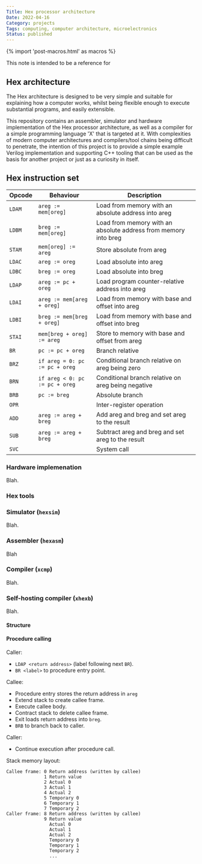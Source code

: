 ```yaml
---
Title: Hex processor architecture
Date: 2022-04-16
Category: projects
Tags: computing, computer architecture, microelectronics 
Status: published
---
```


{% import 'post-macros.html' as macros %}

This note is intended to be a reference for 

## Hex architecture

The Hex architecture is designed to be very simple and suitable for explaining
how a computer works, whilst being flexible enough to execute substantial
programs, and easily extensible. 

This repository contains an assembler, simulator and hardware implementation of
the Hex processor architecture, as well as a compiler for a simple programming
language 'X' that is targeted at it.  With complexities of modern computer
architectures and compilers/tool chains being difficult to penetrate, the
intention of this project is to provide a simple example Verilog implementation
and supporting C++ tooling that can be used as the basis for another project or
just as a curiosity in itself.

## Hex instruction set

<table class="table">
<thead>
  <th scope="col">Opcode</th>
  <th scope="col">Behaviour</th>
  <th scope="col">Description</th>
</thead>
<tbody>
<tr>
  <td><code>LDAM</code></td>
  <td><code>areg := mem[oreg]</code></td>
  <td>Load from memory with an absolute address into areg</td>
</tr>
<tr>
  <td><code>LDBM</code></td>
  <td><code>breg := mem[oreg]</code></td>
  <td>Load from memory with an absolute address from memory into breg</td>
</tr>
<tr>
  <td><code>STAM</code></td>
  <td><code>mem[oreg] := areg</code></td>
  <td>Store absolute from areg</td>
</tr>
<tr>
  <td><code>LDAC</code></td>
  <td><code>areg := oreg</code></td>
  <td>Load absolute into areg</td>
</tr>
<tr>
  <td><code>LDBC</code></td>
  <td><code>breg := oreg</code></td>
  <td>Load absolute into breg</td>
</tr>
<tr>
  <td><code>LDAP</code></td>
  <td><code>areg := pc + oreg</code></td>
  <td>Load program counter-relative address into areg</td>
</tr>
<tr>
  <td><code>LDAI</code></td>
  <td><code>areg := mem[areg + oreg]</code></td>
  <td>Load from memory with base and offset into areg</td>
</tr>
<tr>
  <td><code>LDBI</code></td>
  <td><code>breg := mem[breg + oreg]</code></td>
  <td>Load from memory with base and offset into breg</td>
</tr>
<tr>
  <td><code>STAI</code></td>
  <td><code>mem[breg + oreg] := areg</code></td>
  <td>Store to memory with base and offset from areg</td>
</tr>
<tr>
  <td><code>BR</code></td>
  <td><code>pc := pc + oreg</code></td>
  <td>Branch relative</td>
</tr>
<tr>
  <td><code>BRZ</code></td>
  <td><code>if areg = 0: pc := pc + oreg</code></td>
  <td>Conditional branch relative on areg being zero</td>
</tr>
<tr>
  <td><code>BRN</code></td>
  <td><code>if areg < 0: pc := pc + oreg</code></td>
  <td>Conditional branch relative on areg being negative</td>
</tr>
<tr>
  <td><code>BRB</code></td>
  <td><code>pc := breg</code></td>
  <td>Absolute branch</td>
</tr>
<tr>
  <td><code>OPR</code></td>
  <td><code></code></td>
  <td>Inter-register operation</td>
</tr>
<tr>
  <td><code>ADD</code></td>
  <td><code>areg := areg + breg</code></td>
  <td>Add areg and breg and set areg to the result</td>
</tr>
<tr>
  <td><code>SUB</code></td>
  <td><code>areg := areg + breg</code></td>
  <td>Subtract areg and breg and set areg to the result</td>
</tr>
<tr>
  <td><code>SVC</code></td>
  <td><code></code></td>
  <td>System call</td>
</tr>
</table>

### Hardware implemenation

Blah.

### Hex tools

### Simulator (``hexsim``)

Blah.

### Assembler (``hexasm``)

Blah

### Compiler (``xcmp``)

Blah.

### Self-hosting compiler (``xhexb``)

Blah.

#### Structure

#### Procedure calling

Caller:

- ``LDAP <return address>`` (label following next ``BR``).
- ``BR <label>`` to procedure entry point.

Callee:

- Procedure entry stores the return address in ``areg``
- Extend stack to create callee frame.
- Execute callee body.
- Contract stack to delete callee frame.
- Exit loads return address into ``breg``.
- ``BRB`` to branch back to caller.

Caller:

- Continue execution after procedure call.

Stack memory layout:

```
Callee frame: 0 Return address (written by callee)
              1 Return value 
              2 Actual 0
              3 Actual 1
              4 Actual 2
              5 Temporary 0
              6 Temporary 1
              7 Temporary 2
Caller frame: 8 Return address (written by callee)
              9 Return value 
                Actual 0
                Actual 1
                Actual 2
                Temporary 0
                Temporary 1
                Temporary 2
                ...
```
